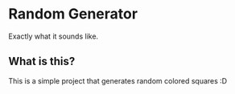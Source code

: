 # Random Generator

Exactly what it sounds like.

## What is this?

This is a simple project that generates random colored squares :D
 

